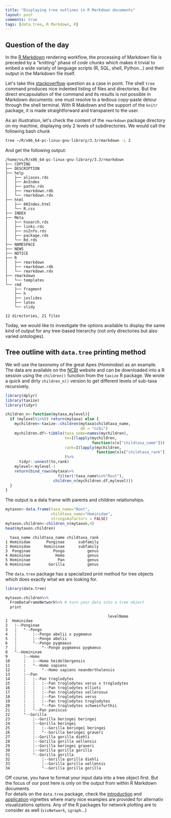 ```yaml
---
title: "Displaying tree outlines in R Markdown documents"
layout: post
comments: true
tags: [data.tree, R Markdown, R]
---
```




## Question of the day 
In the [R Markdown](http://rmarkdown.rstudio.com/) rendering workflow, the processing of Markdown file is preceded by a "knitting" phase of *code chunks* which makes it trivial to embed a wide variaty of language scripts (R, SQL, shell, Python...) and their output in the Markdown file itself.  

Let's take this [stackoverflow](<http://stackoverflow.com/questions/19699059/representing-directory-file-structure-in-markdown-syntax>) question as a case in point. The shell `tree` command produces nice indented listing of files and directories. But the direct encapsulation of the command and its results is not possible in Markdown documents: one must resolve to a tedious copy-paste detour through the shell terminal. With R Makdown and the support of the `knitr` package, it is made straightforward and transparent to the user.   

As an illustration, let's check the content of the `rmarkdown` package directory on my machine, displaying only 2 levels of subdirectories. We would call the following bash chunk 

```bash
tree ~/R/x86_64-pc-linux-gnu-library/3.3/rmarkdown -L 2
```
And get the following output: 

```
/home/vs/R/x86_64-pc-linux-gnu-library/3.3/rmarkdown
├── COPYING
├── DESCRIPTION
├── help
│   ├── aliases.rds
│   ├── AnIndex
│   ├── paths.rds
│   ├── rmarkdown.rdb
│   └── rmarkdown.rdx
├── html
│   ├── 00Index.html
│   └── R.css
├── INDEX
├── Meta
│   ├── hsearch.rds
│   ├── links.rds
│   ├── nsInfo.rds
│   ├── package.rds
│   └── Rd.rds
├── NAMESPACE
├── NEWS
├── NOTICE
├── R
│   ├── rmarkdown
│   ├── rmarkdown.rdb
│   └── rmarkdown.rdx
├── rmarkdown
│   └── templates
└── rmd
    ├── fragment
    ├── h
    ├── ioslides
    ├── latex
    └── slidy

12 directories, 21 files
```

Today, we would like to investigate the options available to display the same kind of output for any tree-based hierarchy (not only directories but also varied ontologies). 

## Tree outline with `data.tree` printing method

We will use the taxonomy of the great Apes (*Hominidae*) as an example. The data are available on the [NCBI](https://www.ncbi.nlm.nih.gov/Taxonomy/Browser/wwwtax.cgi?mode=Tree&id=9604&lvl=3&lin=f&keep=1&srchmode=1&unlock) website and can be downloaded into a R session using the `children()` function from the `taxize` R package. 
We wrote a quick and dirty `children_n()` version to get different levels of sub-taxa recursively.   


```r
library(dplyr)
library(taxize)
library(tidyr)

children_n<-function(mytaxa,mylevel){
  if (mylevel%in%0) return(mytaxa) else {
    mychildren<-taxize::children(mytaxa$childtaxa_name,
                                 db = "ncbi")
    mychildren.df<-tibble(taxa_name=names(mychildren),
                          to=I(lapply(mychildren,
                                      function(x)x["childtaxa_name"])),
                          rank=I(lapply(mychildren,
                                        function(x)x["childtaxa_rank"]))
                          )%>%
      tidyr::unnest(to,rank)
    mylevel<-mylevel-1
    return(bind_rows(mytaxa%>%
                       filter(!taxa_name%in%"Root"),
                     children_n(mychildren.df,mylevel)))
  }
}
```

The output is a data frame with parents and children relationships. 


```r
mytaxon<-data.frame(taxa_name="Root",
                    childtaxa_name="Hominidae",
                    stringsAsFactors = FALSE)
mytaxon.children<-children_n(mytaxon,4)
head(mytaxon.children)
```

```
  taxa_name childtaxa_name childtaxa_rank
1 Hominidae       Ponginae      subfamily
2 Hominidae      Homininae      subfamily
3  Ponginae          Pongo          genus
4 Homininae           Homo          genus
5 Homininae            Pan          genus
6 Homininae        Gorilla          genus
```

The `data.tree` package has a specialized print method for tree objects which does exactly what we are looking for. 


```r
library(data.tree)

mytaxon.children%>% 
  FromDataFrameNetwork%>% # turn your data into a tree object
  print
```

```
                                             levelName
1  Hominidae                                          
2   ¦--Ponginae                                       
3   ¦   °--Pongo                                      
4   ¦       ¦--Pongo abelii x pygmaeus                
5   ¦       ¦--Pongo abelii                           
6   ¦       °--Pongo pygmaeus                         
7   ¦           °--Pongo pygmaeus pygmaeus            
8   °--Homininae                                      
9       ¦--Homo                                       
10      ¦   ¦--Homo heidelbergensis                   
11      ¦   °--Homo sapiens                           
12      ¦       °--Homo sapiens neanderthalensis      
13      ¦--Pan                                        
14      ¦   ¦--Pan troglodytes                        
15      ¦   ¦   ¦--Pan troglodytes verus x troglodytes
16      ¦   ¦   ¦--Pan troglodytes ellioti            
17      ¦   ¦   ¦--Pan troglodytes vellerosus         
18      ¦   ¦   ¦--Pan troglodytes verus              
19      ¦   ¦   ¦--Pan troglodytes troglodytes        
20      ¦   ¦   °--Pan troglodytes schweinfurthii     
21      ¦   °--Pan paniscus                           
22      °--Gorilla                                    
23          ¦--Gorilla beringei beringei              
24          ¦--Gorilla beringei                       
25          ¦   ¦--Gorilla beringei beringei          
26          ¦   °--Gorilla beringei graueri           
27          ¦--Gorilla gorilla diehli                 
28          ¦--Gorilla gorilla uellensis              
29          ¦--Gorilla beringei graueri               
30          ¦--Gorilla gorilla gorilla                
31          °--Gorilla gorilla                        
32              ¦--Gorilla gorilla diehli             
33              ¦--Gorilla gorilla uellensis          
34              °--Gorilla gorilla gorilla            
```

Off course, you have to format your input data into a tree object first. But the focus of our post here is only on the output from within R Markdown documents.  
For details on the `data.tree` package, check the [introduction](https://cran.r-project.org/web/packages/data.tree/vignettes/data.tree.html) and [application](https://cran.r-project.org/web/packages/data.tree/vignettes/applications.html) vignettes where many nice examples are provided for alternativ visualizations options. Any of the R packages for network plotting are to consider as well (`visNetwork`, `igraph`...)

